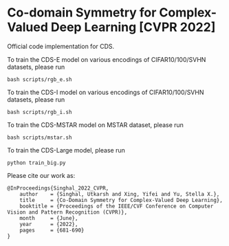 # Co-domain Symmetry for Complex-Valued Deep Learning [CVPR 2022]

Official code implementation for CDS. 


To train the CDS-E model on various encodings of CIFAR10/100/SVHN datasets, please run

`bash scripts/rgb_e.sh`

To train the CDS-I model on various encodings of CIFAR10/100/SVHN datasets, please run

`bash scripts/rgb_i.sh`

To train the CDS-MSTAR model on MSTAR dataset, please run

`bash scripts/mstar.sh`

To train the CDS-Large model, please run

`python train_big.py`



Please cite our work as:

```
@InProceedings{Singhal_2022_CVPR,
    author    = {Singhal, Utkarsh and Xing, Yifei and Yu, Stella X.},
    title     = {Co-Domain Symmetry for Complex-Valued Deep Learning},
    booktitle = {Proceedings of the IEEE/CVF Conference on Computer Vision and Pattern Recognition (CVPR)},
    month     = {June},
    year      = {2022},
    pages     = {681-690}
}
```
